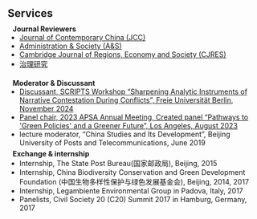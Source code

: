 <h1 id="services"></h1>

<h2 style="margin: 60px 0px 10px;">Services</h2>

<h4 style="margin:0 10px 0;">Journal Reviewers</h4>

<ul style="margin:0 0 20px;">
  <li><a href="https://www.tandfonline.com/journals/cjcc20"><autocolor>Journal of Contemporary China (JCC)</autocolor></a></li>
  <li><a href="https://journals.sagepub.com/home/aasb"><autocolor>Administration & Society (A&S)</autocolor></a></li>
  <li><a href="https://academic.oup.com/cjres"><autocolor>Cambridge Journal of Regions, Economy and Society (CJRES)</autocolor></a></li>
  <li><a href="http://journal08.magtech.org.cn/Jwk3_zlyj/CN/1007-9092/home.shtml"><autocolor>治理研究</autocolor></a></li>
</ul>

<h4 style="margin:0 10px 0;">Moderator & Discussant</h4>

<ul style="margin:0 0 5px;">
  <li><a href="https://list.epsanet.org/empathy/attachment/141401"><autocolor>Discussant, SCRIPTS Workshop “Sharpening Analytic Instruments of Narrative Contestation During Conflicts”, Freie Universität Berlin, November 2024</autocolor></a></li>
  <li><a href="https://convention2.allacademic.com/one/apsa/apsa23/"><autocolor>Panel chair, 2023 APSA Annual Meeting, Created panel “Pathways to 'Green Policies' and a Greener Future”, Los Angeles, August 2023</autocolor></a></li>
  <li><autocolor>lecture moderator, “China Studies and Its Development”, Beijing University of Posts and Telecommunications, June 2019</autocolor></li>
</ul>

<h4 style="margin:0 10px 0;">Exchange & internship</h4>

<ul style="margin:0 0 5px;">
  <li><autocolor>Internship, The State Post Bureau(国家邮政局), Beijing, 2015</autocolor></li>
  <li><autocolor>Internship, China Biodiversity Conservation and Green Development Foundation (中国生物多样性保护与绿色发展基金会), Beijing, 2014, 2017</autocolor></li>
  <li><autocolor>Internship, Legambiente Environmental Group in Padova, Italy, 2017</autocolor></li>
  <li><autocolor>Panelists, Civil Society 20 (C20) Summit 2017 in Hamburg, Germany, 2017</autocolor></li>
</ul>





